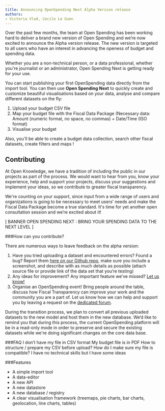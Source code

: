```yaml
---
title: Announcing OpenSpending Next Alpha Version release
authors: 
- Victoria Vlad, Cecile Le Guen
---
```


Over the past few months, the team at Open Spending has been working hard to deliver a brand new version of Open Spending and we’re now excited to announce the Alpha version release. The new version is targeted to all users who have an interest in advancing the openess of budget and spending data. 

Whether you are a non-technical person, or a data professional, whether you're journalist or an administrator, Open Spending Next is getting ready for your use.

You can start publishing your first OpenSpending data directly from the import tool. You can then use **Open Spending Next** to quickly create and customize beautiful visualisations based on your data, analyse and compare different datasets on the fly:

1. Upload your budget CSV file
2. Map your budget file with the Fiscal Data Package (Necessary data: Amount  (numeric format, no space, no commas) + Date/Time (ISO format)
3. Visualise your budget

Also, you'll be able to create a budget data collection, search other fiscal datasets, create filters and maps ! 

## Contributing
At Open Knowledge, we have a tradition of including the public in our projects as part of the process. We would want to hear from you, know your experience, help and support your projects, discuss your suggestions and implement your ideas, so we contribute to greater fiscal transparency. 

We're counting on your support, since input from a wide range of users and organizations is going to be necessary to meet users’ needs and make the Fiscal Data Package become a true standard. It's time for yet another open consultation session and we’re excited about it! 

[ BANNER OPEN SPENDING NEXT : BRING YOUR SPENDING DATA TO THE NEXT LEVEL ]

###How can you contribute?

There are numerous ways to leave feedback on the alpha version:

1. Have you tried uploading a dataset and encountered errors? Found a bug? Report them [here on our Github repo](https://github.com/openspending/openspending/issues), make sure you include a screenshot, and describe with as much details as possible (attach source file or provide link of the data set that you’re testing)
2. Any ideas for improvement? Any important feature we’ve missed? [Let us know!](https://github.com/openspending/openspending/issues)
3. Organise an OpenSpending event! Bring people around the table, discuss how Fiscal Transparency can improve your work and the community you are a part of. Let us know how we can help and support you by leaving a request on the [dedicated forum](https://discuss.okfn.org/c/openspending).

During the transition process, we plan to convert all previous uploaded datasets to the new model and host them in the new database. We’d like to remind you that during this process, the current OpenSpending platform will be in a read-only mode in order to preserve and secure the existing datasets while we're doing significant changes on the core data base.

###FAQ
I don’t have my file in CSV format
My budget file is in PDF
How to structure / prepare my CSV before upload?
How do I make sure my file is compatible?
I have no technical skills but I have some ideas

###Features  
 - A simple import tool      
 - A data-editor     
 - A new API     
 - A new datastore   
 - A new database / registry    
 - A clear visualisation framework (treemaps, pie charts, bar charts, geolocation, line charts, tables)

